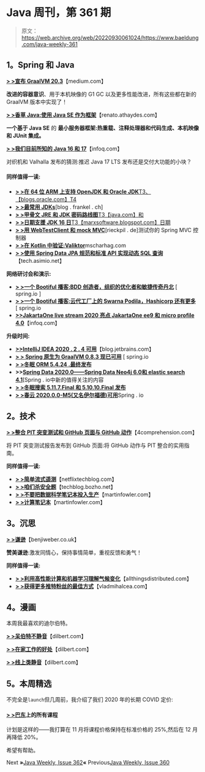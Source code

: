 # Java 周刊，第 361 期

> 原文：<https://web.archive.org/web/20220930061024/https://www.baeldung.com/java-weekly-361>

## **1。Spring 和 Java**

[**> >宣布 GraalVM 20.3**](https://web.archive.org/web/20220630021201/https://medium.com/graalvm/graalvm-20-3-is-available-d2a7f7a2bbcd)【medium.com】

**改进的容器意识**、用于本机映像的 G1 GC 以及更多性能改进，所有这些都在新的 GraalVM 版本中实现了！

[**> >香草 Java:使用 Java SE 作为框架**](https://web.archive.org/web/20220630021201/https://renato.athaydes.com/posts/using-java-se-as-framework.html)【renato.athaydes.com】

**一个基于 Java SE** 的 **最小服务器框架:热重载、注释处理器和代码生成、本机映像和 JUnit 集成。**

[**> >我们目前所知的 Java 16 和 17**](https://web.archive.org/web/20220630021201/https://www.infoq.com/news/2020/11/java16-so-far/?utm_campaign=infoq_content&utm_source=infoq&utm_medium=feed&utm_term=Java)【infoq.com】

对织机和 Valhalla 发布的猜测:推迟 Java 17 LTS 发布还是交付大功能的小块？

#### **同样值得一读:**

*   [**> >在 64 位 ARM 上支持 OpenJDK 和 Oracle JDK**T3、【blogs.oracle.com】T4](https://web.archive.org/web/20220630021201/https://blogs.oracle.com/java-platform-group/update-on-64-bit-arm-support-for-oracle-openjdk-and-oracle-jdk)
*   [**> >最常用 JDKs**](https://web.archive.org/web/20220630021201/https://blog.frankel.ch/common-jdks/)[blog . frankel . ch]
*   [**> >甲骨文 JRE 和 JDK 密码路线图**T3【java.com】和](https://web.archive.org/web/20220630021201/https://java.com/en/jre-jdk-cryptoroadmap.html)
*   [**> >日期支援 JDK 16 日**T3【marxsoftware.blogspot.com】日期](https://web.archive.org/web/20220630021201/https://marxsoftware.blogspot.com/2020/11/day-period-support-in-jdk-16.html)
*   [**> >用 WebTestClient 和 mock MVC**](https://web.archive.org/web/20220630021201/https://rieckpil.de/test-your-spring-mvc-controller-with-webtestclient-against-mockmvc/)[rieckpil . de]测试你的 Spring MVC 控制器
*   [**> >在 Kotlin 中验证:Valiktor**](https://web.archive.org/web/20220630021201/https://www.mscharhag.com/kotlin/validation-valiktor)mscharhag.com
*   [**> >使用 Spring Data JPA 规范和标准 API 实现动态 SQL 查询**](https://web.archive.org/web/20220630021201/https://tech.asimio.net/2020/11/21/Implementing-dynamic-SQL-queries-using-Spring-Data-JPA-Specification-and-Criteria-API.html)【tech.asimio.net】

**网络研讨会和演示:**

*   [**> >一个 Bootiful 播客:BDD 创造者，组织的优化者和敏捷传奇丹北**](https://web.archive.org/web/20220630021201/https://spring.io/blog/2020/11/20/a-bootiful-podcast-bdd-creator-optimizer-of-organizations-and-agile-legend-dan-north) [ spring.io ]
*   [**> >一个 Bootiful 播客:云代工厂上的 Swarna Podila，Hashicorp 还有更多**](https://web.archive.org/web/20220630021201/https://spring.io/blog/2020/11/26/a-bootiful-podcast-swarna-podila-on-cloud-foundry-hashicorp-and-more) [ spring.io
*   [**>>JakartaOne live stream 2020 亮点 JakartaOne ee9 和 micro profile 4.0**](https://web.archive.org/web/20220630021201/https://www.infoq.com/news/2020/11/jakarta-one-conference-2020/?utm_campaign=infoq_content&utm_source=infoq&utm_medium=feed&utm_term=Java)【infoq.com】

**升级时间:**

*   [**>>IntelliJ IDEA 2020 . 2 . 4 可用**](https://web.archive.org/web/20220630021201/https://blog.jetbrains.com/idea/2020/11/intellij-idea-2020-2-4/)【blog.jetbrains.com】
*   [**> > Spring 原生为 GraalVM 0.8.3 现已可用**](https://web.archive.org/web/20220630021201/https://spring.io/blog/2020/11/23/spring-native-for-graalvm-0-8-3-available-now) [ spring.io
*   [**> >冬眠 ORM 5.4.24 .最终发布**](https://web.archive.org/web/20220630021201/https://in.relation.to/2020/11/19/hibernate-orm-5424-final-release/)
*   **>>[Spring Data 2020.0——Spring Data Neo4j 6.0](https://web.archive.org/web/20220630021201/https://spring.io/blog/2020/11/20/spring-data-2020-0-new-and-noteworthy-in-spring-data-neo4j-6-0)[和 elastic search 4.1](https://web.archive.org/web/20220630021201/https://spring.io/blog/2020/11/24/spring-data-2020-0-new-and-noteworthy-in-spring-data-elasticsearch-4-1)**[Spring . io中新的值得关注的内容
*   [**> >冬眠搜索 5.11.7.Final 和 5.10.10.Final 发布**](https://web.archive.org/web/20220630021201/https://in.relation.to/2020/11/19/hibernate-search-5-11-7-Final-and-5-10-10/)
*   [**> >春云 2020.0.0-M5(又名伊尔福德)可用**](https://web.archive.org/web/20220630021201/https://spring.io/blog/2020/11/18/spring-cloud-2020-0-0-m5-aka-ilford-is-available)Spring . io

## **2。技术**

[**> >整合 PIT 突变测试和 GitHub 页面与 GitHub 动作**](https://web.archive.org/web/20220630021201/https://4comprehension.com/integrating-pit-mutation-testing-and-github-pages-with-github-actions/?utm_source=feedly&utm_medium=rss&utm_campaign=integrating-pit-mutation-testing-and-github-pages-with-github-actions)【4comprehension.com】

将 PIT 突变测试报告发布到 GitHub 页面:将 GitHub 动作与 PIT 整合的实用指南。

**同样值得一读:**

*   [**> >简单流式遥测**](https://web.archive.org/web/20220630021201/https://netflixtechblog.com/simple-streaming-telemetry-27447416e68f)【netflixtechblog.com】
*   [**> >咱们杀安全题**](https://web.archive.org/web/20220630021201/https://techblog.bozho.net/lets-kill-security-questions/)【techblog.bozho.net】
*   [**> >不要把数据科学笔记本投入生产**](https://web.archive.org/web/20220630021201/https://martinfowler.com/articles/productize-data-sci-notebooks.html)【martinfowler.com】
*   [**> >计算笔记本**](https://web.archive.org/web/20220630021201/https://martinfowler.com/bliki/ComputationalNotebook.html)【martinfowler.com】

## **3。沉思**

[**> >谦逊**](https://web.archive.org/web/20220630021201/https://benjiweber.co.uk/blog/2020/11/22/humility/)【benjiweber.co.uk】

**赞美谦逊**:激发同情心，保持事情简单，重视反馈和勇气！

**同样值得一读:**

*   [**> >利用高性能计算和机器学习理解气候变化**](https://web.archive.org/web/20220630021201/https://www.allthingsdistributed.com/2020/11/science-of-climate-change.html)【allthingsdistributed.com】
*   [**> >获得更多推特粉丝的最佳方式**](https://web.archive.org/web/20220630021201/https://vladmihalcea.com/get-more-twitter-followers/)【vladmihalcea.com】

## **4。漫画**

本周我最喜欢的迪尔伯特。

[**> >呆伯特不静音**](https://web.archive.org/web/20220630021201/https://dilbert.com/strip/2020-11-19)【dilbert.com】

[**> >在家工作的好处**](https://web.archive.org/web/20220630021201/https://dilbert.com/strip/2020-11-24)【dilbert.com】

[**> >线上类静音**](https://web.archive.org/web/20220630021201/https://dilbert.com/strip/2020-11-26)【dilbert.com】

## **5。本周精选**

不完全是`launch`但几周前，我介绍了我们 2020 年的长期 COVID 定价:

#### **[> >巴东](/web/20220630021201/https://www.baeldung.com/all-courses)上的所有课程**

计划是这样的——我打算在 11 月将课程价格保持在标准价格的 25%,然后在 12 月再降低 20%。

希望有帮助。

Next **»**[Java Weekly, Issue 362](/web/20220630021201/https://www.baeldung.com/java-weekly-362)**«** Previous[Java Weekly, Issue 360](/web/20220630021201/https://www.baeldung.com/java-weekly-360)